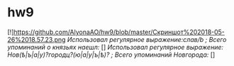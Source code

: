 # hw9
[!]https://github.com/AlyonaAO/hw9/blob/master/Скриншот%202018-05-26%2018.57.23.png
*Использовал регулярное выражение:слав/b ; Всего упоминаний о князьях наешл:*
[]
*Использовал регулярное выражение: Нов(ѣ|ъ|а|у)?городц?(ю|а|у|ъ|ѣ)? ; Всего упоминаний Новгорода:*
[]
